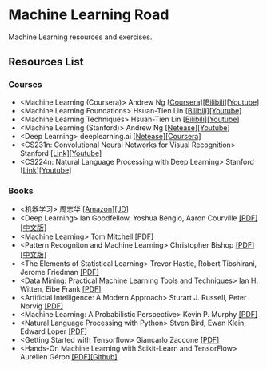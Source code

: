 # Machine Learning Road
Machine Learning resources and exercises.



## Resources List

### Courses

* \<Machine Learning (Coursera)\> Andrew Ng [[Coursera]](https://www.coursera.org/learn/machine-learning/)[[Bilibili]](https://www.bilibili.com/video/av9912938/index_2.html#page=1)[[Youtube]](https://www.youtube.com/playlist?list=PLZ9qNFMHZ-A4rycgrgOYma6zxF4BZGGPW)
* \<Machine Learning Foundations\> Hsuan-Tien Lin [[Bilibili]](https://www.bilibili.com/video/av12463015/)[[Youtube]](https://www.youtube.com/playlist?list=PLXVfgk9fNX2I7tB6oIINGBmW50rrmFTqf)
* \<Machine Learning Techniques\> Hsuan-Tien Lin [[Bilibili]](https://www.bilibili.com/video/av12469267/)[[Youtube]](https://www.youtube.com/playlist?list=PLXVfgk9fNX2IQOYPmqjqWsNUFl2kpk1U2)
* \<Machine Learning (Stanford)\> Andrew Ng [[Netease]](http://open.163.com/special/opencourse/machinelearning.html)[[Youtube]](https://www.youtube.com/playlist?list=PLA89DCFA6ADACE599)
* \<Deep Learning\> deeplearning.ai [[Netease]](https://163.lu/nPtn42)[[Coursera]](https://www.coursera.org/specializations/deep-learning)
* \<CS231n: Convolutional Neural Networks for Visual Recognition\> Stanford [[Link]](http://cs231n.stanford.edu/)[[Youtube]](https://www.youtube.com/playlist?list=PL3FW7Lu3i5JvHM8ljYj-zLfQRF3EO8sYv)
* \<CS224n: Natural Language Processing with Deep Learning\> Stanford [[Link]](http://web.stanford.edu/class/cs224n/)[[Youtube]](https://www.youtube.com/playlist?list=PL3FW7Lu3i5Jsnh1rnUwq_TcylNr7EkRe6)

### Books

* \<机器学习\> 周志华 [[Amazon]](https://www.amazon.cn/%E6%9C%BA%E5%99%A8%E5%AD%A6%E4%B9%A0-%E5%91%A8%E5%BF%97%E5%8D%8E/dp/B01ARKEV1G/ref=sr_1_1?ie=UTF8&qid=1509470386&sr=8-1&keywords=%E6%9C%BA%E5%99%A8%E5%AD%A6%E4%B9%A0)[[JD]](https://item.jd.com/11867803.html)
* \<Deep Learning\> Ian Goodfellow, Yoshua Bengio, Aaron Courville [[PDF]](https://github.com/yanshengjia/machine-learning-road/blob/master/resources/Deep%20Learning.pdf)[[中文版]](https://github.com/yanshengjia/machine-learning-road/blob/master/resources/%E6%B7%B1%E5%BA%A6%E5%AD%A6%E4%B9%A0.pdf)
* \<Machine Learning\> Tom Mitchell [[PDF]](https://github.com/yanshengjia/machine-learning-road/blob/master/resources/Machine%20Learning.pdf)
* \<Pattern Recogniton and Machine Learning\> Christopher Bishop [[PDF]](https://github.com/yanshengjia/machine-learning-road/blob/master/resources/Pattern%20Recognition%20and%20Machine%20Learning.pdf)[[中文版]](https://github.com/yanshengjia/machine-learning-road/blob/master/resources/%E6%9C%BA%E5%99%A8%E5%AD%A6%E4%B9%A0%E4%B8%8E%E6%A8%A1%E5%BC%8F%E8%AF%86%E5%88%AB.pdf)
* \<The Elements of Statistical Learning\> Trevor Hastie, Robert Tibshirani, Jerome Friedman [[PDF]](https://github.com/yanshengjia/machine-learning-road/blob/master/resources/The%20Elements%20of%20Statistical%20Learning%20(2nd%20Edition).pdf)
* \<Data Mining: Practical Machine Learning Tools and Techniques\> Ian H. Witten, Eibe Frank [[PDF]](https://github.com/yanshengjia/machine-learning-road/blob/master/resources/Data%20Mining%20-%20Practical%20Machine%20Learning%20Tools%20and%20Techniques%20(2nd%20Edition).pdf)
* \<Artificial Intelligence: A Modern Approach\> Sturart  J. Russell, Peter Norvig [[PDF]](https://github.com/yanshengjia/machine-learning-road/blob/master/resources/Artificial%20Intelligence%20-%20A%20Modern%20Approach%20(3rd%20Edition).pdf)
* \<Machine Learning: A Probabilistic Perspective\> Kevin P. Murphy [[PDF]](https://github.com/yanshengjia/machine-learning-road/blob/master/resources/Machine%20Learning%20-%20A%20Probabilistic%20Perspective.pdf)
* \<Natural Language Processing with Python\> Stven Bird, Ewan Klein, Edward Loper [[PDF]](https://github.com/yanshengjia/machine-learning-road/blob/master/resources/Natural%20Language%20Processing%20with%20Python.pdf)
* \<Getting Started with Tensorflow\> Giancarlo Zaccone [[PDF]](https://github.com/yanshengjia/machine-learning-road/blob/master/resources/Getting%20Started%20with%20Tensorflow.pdf)
* \<Hands-On Machine Learning with Scikit-Learn and TensorFlow\> Aurélien Géron [[PDF]](https://github.com/yanshengjia/machine-learning-road/blob/master/resources/Hands%20On%20Machine%20Learning%20with%20Scikit%20Learn%20and%20TensorFlow.pdf)[[Github]](https://github.com/ageron/handson-ml)


